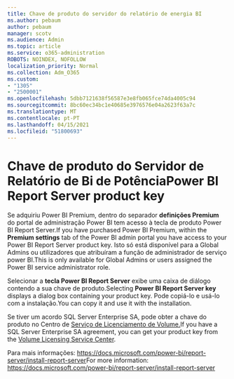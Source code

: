```yaml
---
title: Chave de produto do servidor do relatório de energia BI
ms.author: pebaum
author: pebaum
manager: scotv
ms.audience: Admin
ms.topic: article
ms.service: o365-administration
ROBOTS: NOINDEX, NOFOLLOW
localization_priority: Normal
ms.collection: Adm_O365
ms.custom:
- "1305"
- "2500001"
ms.openlocfilehash: 5dbb7121638f56587e3e8fb065fce74da4005c94
ms.sourcegitcommit: 8bc60ec34bc1e40685e3976576e04a2623f63a7c
ms.translationtype: MT
ms.contentlocale: pt-PT
ms.lasthandoff: 04/15/2021
ms.locfileid: "51800693"
---
```

# <a name="power-bi-report-server-product-key"></a><span data-ttu-id="718c9-102">Chave de produto do Servidor de Relatório de Bi de Potência</span><span class="sxs-lookup"><span data-stu-id="718c9-102">Power BI Report Server product key</span></span>

<span data-ttu-id="718c9-103">Se adquiriu Power BI Premium, dentro do separador **definições Premium** do portal de administração Power BI tem acesso à tecla de produto Power BI Report Server.</span><span class="sxs-lookup"><span data-stu-id="718c9-103">If you have purchased Power BI Premium, within the **Premium settings** tab of the Power BI admin portal you have access to your Power BI Report Server product key.</span></span> <span data-ttu-id="718c9-104">Isto só está disponível para a Global Admins ou utilizadores que atribuíram a função de administrador de serviço power BI.</span><span class="sxs-lookup"><span data-stu-id="718c9-104">This is only available for Global Admins or users assigned the Power BI service administrator role.</span></span>

<span data-ttu-id="718c9-105">Selecionar a **tecla Power BI Report Server** exibe uma caixa de diálogo contendo a sua chave de produto.</span><span class="sxs-lookup"><span data-stu-id="718c9-105">Selecting **Power BI Report Server key** displays a dialog box containing your product key.</span></span> <span data-ttu-id="718c9-106">Pode copiá-lo e usá-lo com a instalação.</span><span class="sxs-lookup"><span data-stu-id="718c9-106">You can copy it and use it with the installation.</span></span>

<span data-ttu-id="718c9-107">Se tiver um acordo SQL Server Enterprise SA, pode obter a chave do produto no Centro de [Serviço de Licenciamento de Volume.](https://www.microsoft.com/Licensing/servicecenter/)</span><span class="sxs-lookup"><span data-stu-id="718c9-107">If you have a SQL Server Enterprise SA agreement, you can get your product key from the [Volume Licensing Service Center](https://www.microsoft.com/Licensing/servicecenter/).</span></span>

<span data-ttu-id="718c9-108">Para mais informações: https://docs.microsoft.com/power-bi/report-server/install-report-server</span><span class="sxs-lookup"><span data-stu-id="718c9-108">For more information: https://docs.microsoft.com/power-bi/report-server/install-report-server</span></span>
